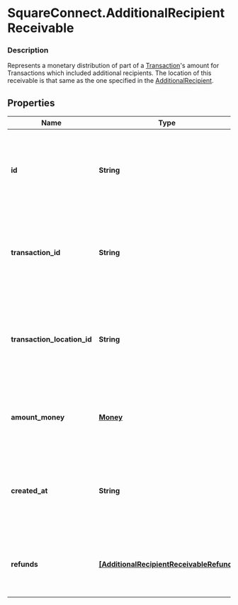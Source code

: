 # SquareConnect.AdditionalRecipientReceivable

### Description

Represents a monetary distribution of part of a [Transaction](#type-transaction)'s amount for Transactions which included additional recipients. The location of this receivable is that same as the one specified in the [AdditionalRecipient](#type-additionalrecipient).

## Properties
Name | Type | Description | Notes
------------ | ------------- | ------------- | -------------
**id** | **String** | The additional recipient receivable&#39;s unique ID, issued by Square payments servers. | 
**transaction_id** | **String** | The ID of the transaction that the additional recipient receivable was applied to. | 
**transaction_location_id** | **String** | The ID of the location that created the receivable. This is the location ID on the associated transaction. | 
**amount_money** | [**Money**](Money.md) | The amount of the receivable. This will always be non-negative. | 
**created_at** | **String** | The time when the additional recipient receivable was created, in RFC 3339 format. | [optional] 
**refunds** | [**[AdditionalRecipientReceivableRefund]**](AdditionalRecipientReceivableRefund.md) | Any refunds of the receivable that have been applied. | [optional] 


